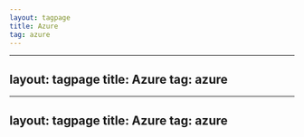 ```yaml
---
layout: tagpage
title: Azure
tag: azure
---
```

---
layout: tagpage
title: Azure
tag: azure
---
---
layout: tagpage
title: Azure
tag: azure
---
